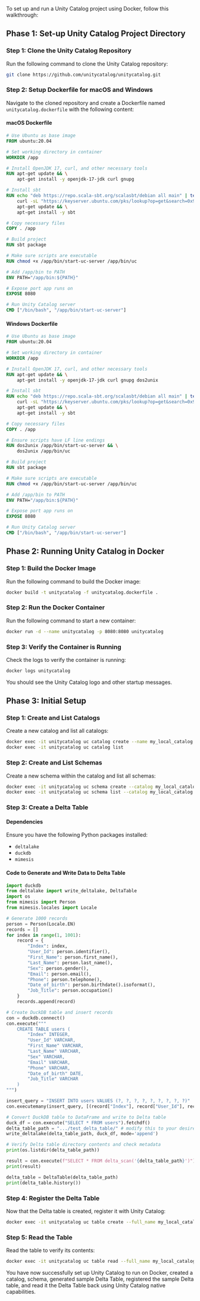 To set up and run a Unity Catalog project using Docker, follow this walkthrough:

## Phase 1: Set-up Unity Catalog Project Directory

### Step 1: Clone the Unity Catalog Repository
Run the following command to clone the Unity Catalog repository:
```bash
git clone https://github.com/unitycatalog/unitycatalog.git
```

### Step 2: Setup Dockerfile for macOS and Windows
Navigate to the cloned repository and create a Dockerfile named `unitycatalog.dockerfile` with the following content:

#### macOS Dockerfile
```dockerfile
# Use Ubuntu as base image
FROM ubuntu:20.04

# Set working directory in container
WORKDIR /app

# Install OpenJDK 17, curl, and other necessary tools
RUN apt-get update && \
    apt-get install -y openjdk-17-jdk curl gnupg

# Install sbt
RUN echo "deb https://repo.scala-sbt.org/scalasbt/debian all main" | tee /etc/apt/sources.list.d/sbt.list && \
    curl -sL "https://keyserver.ubuntu.com/pks/lookup?op=get&search=0x99E82A75642AC823" | apt-key add && \
    apt-get update && \
    apt-get install -y sbt

# Copy necessary files
COPY . /app

# Build project
RUN sbt package

# Make sure scripts are executable
RUN chmod +x /app/bin/start-uc-server /app/bin/uc

# Add /app/bin to PATH
ENV PATH="/app/bin:${PATH}"

# Expose port app runs on
EXPOSE 8080

# Run Unity Catalog server
CMD ["/bin/bash", "/app/bin/start-uc-server"]
```

#### Windows Dockerfile
```dockerfile
# Use Ubuntu as base image
FROM ubuntu:20.04

# Set working directory in container
WORKDIR /app

# Install OpenJDK 17, curl, and other necessary tools
RUN apt-get update && \
    apt-get install -y openjdk-17-jdk curl gnupg dos2unix

# Install sbt
RUN echo "deb https://repo.scala-sbt.org/scalasbt/debian all main" | tee /etc/apt/sources.list.d/sbt.list && \
    curl -sL "https://keyserver.ubuntu.com/pks/lookup?op=get&search=0x99E82A75642AC823" | apt-key add && \
    apt-get update && \
    apt-get install -y sbt

# Copy necessary files
COPY . /app

# Ensure scripts have LF line endings
RUN dos2unix /app/bin/start-uc-server && \
    dos2unix /app/bin/uc

# Build project
RUN sbt package

# Make sure scripts are executable
RUN chmod +x /app/bin/start-uc-server /app/bin/uc

# Add /app/bin to PATH
ENV PATH="/app/bin:${PATH}"

# Expose port app runs on
EXPOSE 8080

# Run Unity Catalog server
CMD ["/bin/bash", "/app/bin/start-uc-server"]
```

## Phase 2: Running Unity Catalog in Docker

### Step 1: Build the Docker Image
Run the following command to build the Docker image:
```bash
docker build -t unitycatalog -f unitycatalog.dockerfile .
```

### Step 2: Run the Docker Container
Run the following command to start a new container:
```bash
docker run -d --name unitycatalog -p 8080:8080 unitycatalog
```

### Step 3: Verify the Container is Running
Check the logs to verify the container is running:
```bash
docker logs unitycatalog
```
You should see the Unity Catalog logo and other startup messages.

## Phase 3: Initial Setup

### Step 1: Create and List Catalogs
Create a new catalog and list all catalogs:
```bash
docker exec -it unitycatalog uc catalog create --name my_local_catalog
docker exec -it unitycatalog uc catalog list
```

### Step 2: Create and List Schemas
Create a new schema within the catalog and list all schemas:
```bash
docker exec -it unitycatalog uc schema create --catalog my_local_catalog --name my_schema
docker exec -it unitycatalog uc schema list --catalog my_local_catalog
```

### Step 3: Create a Delta Table

#### Dependencies
Ensure you have the following Python packages installed:
- `deltalake`
- `duckdb`
- `mimesis`

#### Code to Generate and Write Data to Delta Table
```python
import duckdb
from deltalake import write_deltalake, DeltaTable
import os
from mimesis import Person
from mimesis.locales import Locale

# Generate 1000 records
person = Person(Locale.EN)
records = []
for index in range(1, 1001):
    record = {
        "Index": index,
        "User_Id": person.identifier(),
        "First_Name": person.first_name(),
        "Last_Name": person.last_name(),
        "Sex": person.gender(),
        "Email": person.email(),
        "Phone": person.telephone(),
        "Date_of_birth": person.birthdate().isoformat(),
        "Job_Title": person.occupation()
    }
    records.append(record)

# Create DuckDB table and insert records
con = duckdb.connect()
con.execute("""
    CREATE TABLE users (
        "Index" INTEGER,
        "User_Id" VARCHAR,
        "First_Name" VARCHAR,
        "Last_Name" VARCHAR,
        "Sex" VARCHAR,
        "Email" VARCHAR,
        "Phone" VARCHAR,
        "Date_of_birth" DATE,
        "Job_Title" VARCHAR
    )
""")

insert_query = "INSERT INTO users VALUES (?, ?, ?, ?, ?, ?, ?, ?, ?)"
con.executemany(insert_query, [(record["Index"], record["User_Id"], record["First_Name"], record["Last_Name"], record["Sex"], record["Email"], record["Phone"], record["Date_of_birth"], record["Job_Title"]) for record in records])

# Convert DuckDB table to DataFrame and write to Delta table
duck_df = con.execute("SELECT * FROM users").fetchdf()
delta_table_path = ".../test_delta_table/" # modify this to your desired directory
write_deltalake(delta_table_path, duck_df, mode='append')

# Verify Delta table directory contents and check metadata
print(os.listdir(delta_table_path))

result = con.execute(f"SELECT * FROM delta_scan('{delta_table_path}')").fetchdf()
print(result)

delta_table = DeltaTable(delta_table_path)
print(delta_table.history())
```

### Step 4: Register the Delta Table
Now that the Delta table is created, register it with Unity Catalog:
```bash
docker exec -it unitycatalog uc table create --full_name my_local_catalog.my_schema.sample_delta_table --columns "Index INT, User_Id STRING, First_Name STRING, Last_Name STRING, Sex STRING, Email STRING, Phone STRING, Date_of_birth DATE, Job_Title STRING" --format DELTA --storage_location file:///C:/Users/CTCREXCNGP/root/test_delta_table
```

### Step 5: Read the Table
Read the table to verify its contents:
```bash
docker exec -it unitycatalog uc table read --full_name my_local_catalog.my_schema.sample_delta_table
```

You have now successfully set up Unity Catalog to run on Docker, created a catalog, schema, generated sample Delta Table, registered the sample Delta table, and read it the Delta Table back using Unity Catalog native capabilities.
